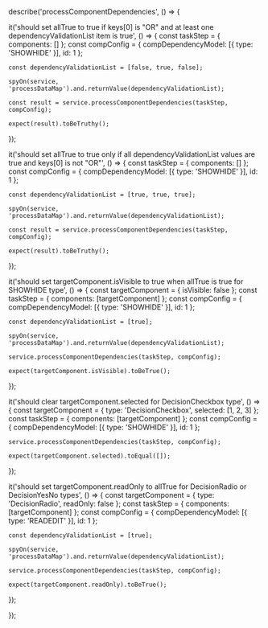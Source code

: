 describe('processComponentDependencies', () => {
  
  it('should set allTrue to true if keys[0] is "OR" and at least one dependencyValidationList item is true', () => {
    const taskStep = { components: [] };
    const compConfig = {
      compDependencyModel: [{ type: 'SHOWHIDE' }],
      id: 1
    };

    const dependencyValidationList = [false, true, false];

    spyOn(service, 'processDataMap').and.returnValue(dependencyValidationList);

    const result = service.processComponentDependencies(taskStep, compConfig);

    expect(result).toBeTruthy();
  });

  it('should set allTrue to true only if all dependencyValidationList values are true and keys[0] is not "OR"', () => {
    const taskStep = { components: [] };
    const compConfig = {
      compDependencyModel: [{ type: 'SHOWHIDE' }],
      id: 1
    };

    const dependencyValidationList = [true, true, true];

    spyOn(service, 'processDataMap').and.returnValue(dependencyValidationList);

    const result = service.processComponentDependencies(taskStep, compConfig);

    expect(result).toBeTruthy();
  });

  it('should set targetComponent.isVisible to true when allTrue is true for SHOWHIDE type', () => {
    const targetComponent = { isVisible: false };
    const taskStep = { components: [targetComponent] };
    const compConfig = {
      compDependencyModel: [{ type: 'SHOWHIDE' }],
      id: 1
    };

    const dependencyValidationList = [true];

    spyOn(service, 'processDataMap').and.returnValue(dependencyValidationList);

    service.processComponentDependencies(taskStep, compConfig);

    expect(targetComponent.isVisible).toBeTrue();
  });

  it('should clear targetComponent.selected for DecisionCheckbox type', () => {
    const targetComponent = { type: 'DecisionCheckbox', selected: [1, 2, 3] };
    const taskStep = { components: [targetComponent] };
    const compConfig = {
      compDependencyModel: [{ type: 'SHOWHIDE' }],
      id: 1
    };

    service.processComponentDependencies(taskStep, compConfig);

    expect(targetComponent.selected).toEqual([]);
  });

  it('should set targetComponent.readOnly to allTrue for DecisionRadio or DecisionYesNo types', () => {
    const targetComponent = { type: 'DecisionRadio', readOnly: false };
    const taskStep = { components: [targetComponent] };
    const compConfig = {
      compDependencyModel: [{ type: 'READEDIT' }],
      id: 1
    };

    const dependencyValidationList = [true];

    spyOn(service, 'processDataMap').and.returnValue(dependencyValidationList);

    service.processComponentDependencies(taskStep, compConfig);

    expect(targetComponent.readOnly).toBeTrue();
  });

});
